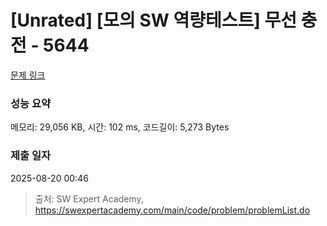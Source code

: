 # [Unrated] [모의 SW 역량테스트] 무선 충전 - 5644 

[문제 링크](https://swexpertacademy.com/main/code/problem/problemDetail.do?contestProbId=AWXRDL1aeugDFAUo) 

### 성능 요약

메모리: 29,056 KB, 시간: 102 ms, 코드길이: 5,273 Bytes

### 제출 일자

2025-08-20 00:46



> 출처: SW Expert Academy, https://swexpertacademy.com/main/code/problem/problemList.do